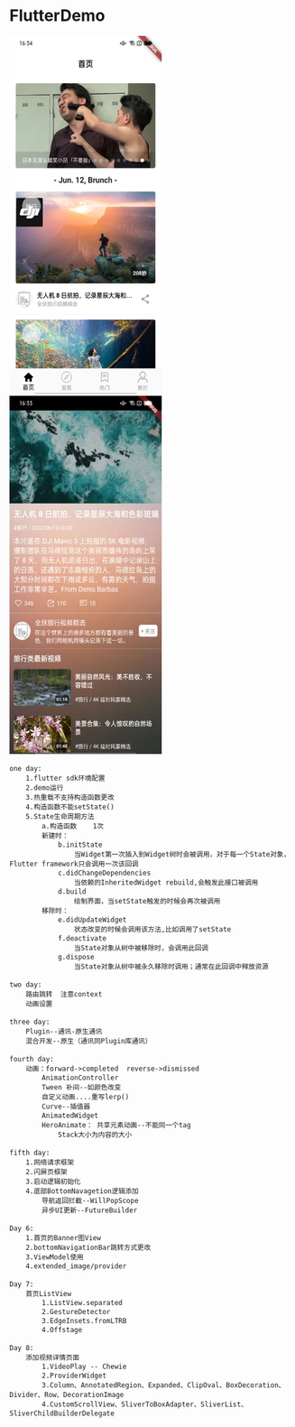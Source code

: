 # FlutterDemo
<!-- ![image](https://github.com/wwyyxxx/FlutterDemo/blob/main/Screenshot_20220613_163403.png)
![image](https://github.com/wwyyxxx/FlutterDemo/blob/main/Screenshot_20220613_163340.png) -->
<img src="https://github.com/wwyyxxx/FlutterDemo/blob/main/Screenshot_20220613_163403.png" width="270" height="635">         <img src="https://github.com/wwyyxxx/FlutterDemo/blob/main/Screenshot_20220613_163340.png" width="270" height="635">


    one day:
        1.flutter sdk环境配置
        2.demo运行
        3.热重载不支持构造函数更改
        4.构造函数不能setState()
        5.State生命周期方法
            a.构造函数    1次
            新建时：
                b.initState
                    当Widget第一次插入到Widget树时会被调用，对于每一个State对象，Flutter framework只会调用一次该回调
                c.didChangeDependencies
                    当依赖的InheritedWidget rebuild,会触发此接口被调用
                d.build
                    绘制界面，当setState触发的时候会再次被调用
            移除时：
                e.didUpdateWidget
                    状态改变的时候会调用该方法,比如调用了setState
                f.deactivate
                    当State对象从树中被移除时，会调用此回调
                g.dispose
                    当State对象从树中被永久移除时调用；通常在此回调中释放资源

    two day:
        路由跳转  注意context
        动画设置

    three day:
        Plugin--通讯-原生通讯
        混合开发--原生（通讯同Plugin库通讯）

    fourth day:
        动画：forward->completed  reverse->dismissed
            AnimationController
            Tween 补间--如颜色改变
            自定义动画....重写lerp()
            Curve--插值器
            AnimatedWidget
            HeroAnimate： 共享元素动画--不能同一个tag
                Stack大小为内容的大小
    
    fifth day:
        1.网络请求框架
        2.闪屏页框架
        3.启动逻辑初始化
        4.底部BottomNavagetion逻辑添加
            导航返回拦截--WillPopScope
            异步UI更新--FutureBuilder
        
    Day 6:
        1.首页的Banner图View
        2.bottomNavigationBar跳转方式更改
        3.ViewModel使用
        4.extended_image/provider
    
    Day 7:
        首页ListView
            1.ListView.separated
            2.GestureDetector
            3.EdgeInsets.fromLTRB
            4.Offstage

    Day 8:
        添加视频详情页面
            1.VideoPlay -- Chewie
            2.ProviderWidget
            3.Column、AnnotatedRegion、Expanded、ClipOval、BoxDecoration、Divider、Row、DecorationImage
            4.CustomScrollView、SliverToBoxAdapter、SliverList、SliverChildBuilderDelegate
